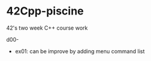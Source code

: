 # 42Cpp-piscine
42's two week C++ course work

d00-
* ex01: can be improve by adding menu command list 
